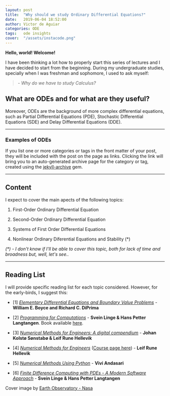 ```yaml
---
layout: post
title:  "Why should we study Ordinary Differential Equations?"
date:   2019-06-04 18:52:00
author: Victor de Aguiar
categories: ODE
tags:	ode insights
cover:  "/assets/instacode.png"
---
```

**Hello, world! Welcome!**


I have been thinking a lot how to properly start this series of lectures and I have decided to start from the beginning. During my undergraduate studies, specially when I was freshman and sophomore, I used to ask myself:

> *- Why do we have to study Calculus?*

## What are ODEs and for what are they useful?


Moreover, ODEs are the background of more complex differential equations, such as Partial Differential Equations (PDE), Stochastic Differential Equations (SDE) and Delay Differential Equations (DDE). 

----
### Examples of ODEs

If you list one or more categories or tags in the front matter of your post, they will be included with the post on the page as links. Clicking the link will bring you to an auto-generated archive page for the category or tag, created using the [jekyll-archive][jekyll-archive] gem.

____
## Content

I expect to cover the main apects of the following topics:

  1. First-Order Ordinary Differential Equation

  2. Second-Order Ordinary Differential Equation
  
  3. Systems of First Order Differential Equations

  4. Nonlinear Ordinary Diferential Equations and Stability (*)
  
 
*(\*)* *- I don't know if I'll be able to cover this topic, both for lack of time and broadness but, well, let's see..* 

----------
## Reading List

I will provide specific reading list for each topic considered. However, for the early-birds, I suggest this:

- [1] *[Elementary Differential Equations and Boundary Value Problems](https://www.kea.nu/files/textbooks/math135.pdf)* - **William E. Boyce and Richard C. DiPrima**     
    
- [2] *[Programming for Computations](http://hplgit.github.io/prog4comp/doc/pub/p4c-sphinx-Python/index.html#programming-for-computations-python-version)* - **Svein Linge & Hans Petter Langtangen**. Book available [here](https://link.springer.com/book/10.1007/978-3-319-32428-9).

- [3] *[Numerical Methods for Engineers: A digital compendium](http://lrhgit.github.io/tkt4140/allfiles/digital_compendium/._main002.html)* - **Johan Kolstø Sønstabø & Leif Rune Hellevik**

- [4] *[Numerical Methods for Engineers](http://folk.ntnu.no/leifh/teaching/tkt4140/)* ([Course page here](https://www.ntnu.no/wiki/display/kt/TKT4140+Numerical+Methods)) - **Leif Rune Hellevik**

- [5] *[Numerical Methods Using Python](http://people.bu.edu/andasari/courses/numericalpython/python.html)* - **Vivi Andasari**

- [6] *[Finite Difference Computing with PDEs - A Modern Software Approach](https://hplgit.github.io/fdm-book/doc/pub/book/pdf/fdm-book-4screen.pdf)* - **Svein Linge & Hans Petter Langtangen**


Cover image by [Earth Observatory - Nasa](https://earthobservatory.nasa.gov/images/41161/katabatic-winds-rake-antarcticas-terra-nova-bay)

[jekyll]:      http://jekyllrb.com
[jekyll-gh]:   https://github.com/jekyll/jekyll
[jekyll-help]: https://github.com/jekyll/jekyll-help
[highlight]:   https://highlightjs.org/
[lightbox]:    http://lokeshdhakar.com/projects/lightbox2/
[jekyll-archive]: https://github.com/jekyll/jekyll-archives
[liquid]: https://github.com/Shopify/liquid/wiki/Liquid-for-Designers
